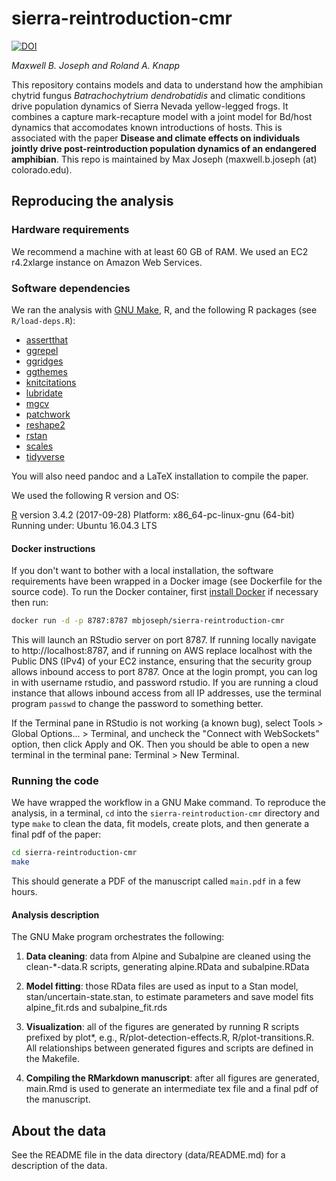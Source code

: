 sierra-reintroduction-cmr
========================================================

[![DOI](https://zenodo.org/badge/134973853.svg)](https://zenodo.org/badge/latestdoi/134973853)

*Maxwell B. Joseph and Roland A. Knapp*

This repository contains models and data to understand how the amphibian 
chytrid fungus *Batrachochytrium dendrobatidis* and climatic conditions drive 
population dynamics of Sierra Nevada yellow-legged frogs.
It combines a capture mark-recapture model with a joint model for Bd/host dynamics that accomodates known introductions of hosts.
This is associated with the paper **Disease and climate effects on individuals jointly drive post-reintroduction population dynamics of an endangered amphibian**.
This repo is maintained by Max Joseph (maxwell.b.joseph (at) colorado.edu).

## Reproducing the analysis

### Hardware requirements

We recommend a machine with at least 60 GB of RAM. 
We used an EC2 r4.2xlarge instance on Amazon Web Services.

### Software dependencies

We ran the analysis with [GNU Make](https://www.gnu.org/software/make/), R, 
and the following R packages (see `R/load-deps.R`):

- [assertthat](https://cran.r-project.org/package=assertthat)
- [ggrepel](https://cran.r-project.org/package=ggrepel)
- [ggridges](https://cran.r-project.org/package=ggridges)
- [ggthemes](https://cran.r-project.org/package=ggthemes)
- [knitcitations](https://cran.r-project.org/package=knitcitations)
- [lubridate](https://cran.r-project.org/package=lubridate)
- [mgcv](https://cran.r-project.org/package=mgcv)
- [patchwork](https://github.com/thomasp85/patchwork)
- [reshape2](https://cran.r-project.org/package=reshape2)
- [rstan](https://cran.r-project.org/package=rstan)
- [scales](https://cran.r-project.org/package=scales)
- [tidyverse](https://cran.r-project.org/package=tidyverse)

You will also need pandoc and a LaTeX installation to compile the paper.

We used the following R version and OS: 

[R](https://www.r-project.org/) version 3.4.2 (2017-09-28)
Platform: x86_64-pc-linux-gnu (64-bit)
Running under: Ubuntu 16.04.3 LTS

#### Docker instructions

If you don't want to bother with a local installation, 
the software requirements have been wrapped in a Docker image 
(see Dockerfile for the source code). 
To run the Docker container, first 
[install Docker](https://docs.docker.com/installation) if necessary then run:

```bash
docker run -d -p 8787:8787 mbjoseph/sierra-reintroduction-cmr
```

This will launch an RStudio server on port 8787.
If running locally navigate to http://localhost:8787, and if running on AWS 
replace localhost with the Public DNS (IPv4) of your EC2 instance, ensuring 
that the security group allows inbound access to port 8787.
Once at the login prompt, you can log in with username rstudio, and password 
rstudio. 
If you are running a cloud instance that allows inbound access from all IP 
addresses, use the terminal program `passwd` to change the password to something
better.

If the Terminal pane in RStudio is not working (a known bug), select
Tools > Global Options... > Terminal, and uncheck the 
"Connect with WebSockets" option, then click Apply and OK. 
Then you should be able to open a new terminal in the terminal
pane: Terminal > New Terminal.

### Running the code

We have wrapped the workflow in a GNU Make command.
To reproduce the analysis, in a terminal, `cd` into the 
`sierra-reintroduction-cmr` directory and type `make` to clean the data, 
fit models, create plots, and then generate a final pdf of the paper: 

```bash
cd sierra-reintroduction-cmr
make
```

This should generate a PDF of the manuscript called `main.pdf` in a few hours.

#### Analysis description

The GNU Make program orchestrates the following: 

1. **Data cleaning**: data from Alpine and Subalpine are cleaned using the 
clean-*-data.R scripts, generating alpine.RData and subalpine.RData

2. **Model fitting**: those RData files are used as input to a Stan model, 
stan/uncertain-state.stan, to estimate parameters and save model fits
alpine_fit.rds and subalpine_fit.rds

3. **Visualization**: all of the figures are generated by running R scripts 
prefixed by plot*, e.g., R/plot-detection-effects.R, R/plot-transitions.R. 
All relationships between generated figures and scripts are defined in the 
Makefile. 

4. **Compiling the RMarkdown manuscript**: after all figures are generated, 
main.Rmd is used to generate an intermediate tex file and a final pdf of the 
manuscript. 


## About the data

See the README file in the data directory (data/README.md) for a description
of the data. 

